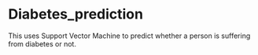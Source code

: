 # Diabetes_prediction
This uses Support Vector Machine to predict whether a person is suffering from diabetes or not.
